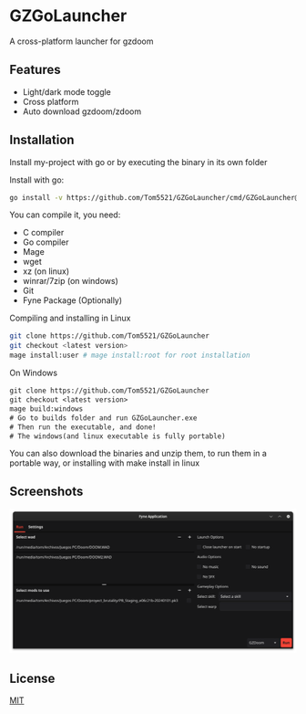 
# GZGoLauncher

A cross-platform launcher for gzdoom

## Features

- Light/dark mode toggle
- Cross platform
- Auto download gzdoom/zdoom

## Installation

Install my-project with go or by executing the binary in its own folder

Install with go:

```bash
go install -v https://github.com/Tom5521/GZGoLauncher/cmd/GZGoLauncher@latest
```

You can compile it, you need:

- C compiler
- Go compiler
- Mage
- wget
- xz (on linux)
- winrar/7zip (on windows)
- Git
- Fyne Package (Optionally)

Compiling and installing in Linux

```bash
git clone https://github.com/Tom5521/GZGoLauncher
git checkout <latest version>
mage install:user # mage install:root for root installation
```

On Windows

```batch
git clone https://github.com/Tom5521/GZGoLauncher
git checkout <latest version>
mage build:windows
# Go to builds folder and run GZGoLauncher.exe
# Then run the executable, and done!
# The windows(and linux executable is fully portable)
```

You can also download the binaries and unzip them, to run them in a portable way,
or installing with make install in linux

## Screenshots

![screenshot](./screenshots/Screenshot1.png)

## License

[MIT](https://choosealicense.com/licenses/mit/)
